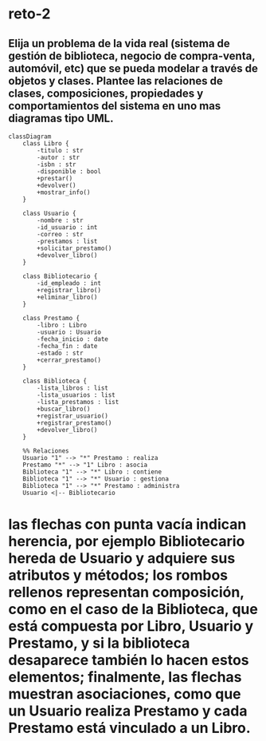 # reto-2

## Elija un problema de la vida real (sistema de gestión de biblioteca, negocio de compra-venta, automóvil, etc) que se pueda modelar a través de objetos y clases. Plantee las relaciones de clases, composiciones, propiedades y comportamientos del sistema en uno mas diagramas tipo UML.


```mermaid
classDiagram
    class Libro {
        -titulo : str
        -autor : str
        -isbn : str
        -disponible : bool
        +prestar()
        +devolver()
        +mostrar_info()
    }

    class Usuario {
        -nombre : str
        -id_usuario : int
        -correo : str
        -prestamos : list
        +solicitar_prestamo()
        +devolver_libro()
    }

    class Bibliotecario {
        -id_empleado : int
        +registrar_libro()
        +eliminar_libro()
    }

    class Prestamo {
        -libro : Libro
        -usuario : Usuario
        -fecha_inicio : date
        -fecha_fin : date
        -estado : str
        +cerrar_prestamo()
    }

    class Biblioteca {
        -lista_libros : list
        -lista_usuarios : list
        -lista_prestamos : list
        +buscar_libro()
        +registrar_usuario()
        +registrar_prestamo()
        +devolver_libro()
    }

    %% Relaciones
    Usuario "1" --> "*" Prestamo : realiza
    Prestamo "*" --> "1" Libro : asocia
    Biblioteca "1" --> "*" Libro : contiene
    Biblioteca "1" --> "*" Usuario : gestiona
    Biblioteca "1" --> "*" Prestamo : administra
    Usuario <|-- Bibliotecario
```


# las flechas con punta vacía indican herencia, por ejemplo Bibliotecario hereda de Usuario y adquiere sus atributos y métodos; los rombos rellenos representan composición, como en el caso de la Biblioteca, que está compuesta por Libro, Usuario y Prestamo, y si la biblioteca desaparece también lo hacen estos elementos; finalmente, las flechas muestran asociaciones, como que un Usuario realiza Prestamo y cada Prestamo está vinculado a un Libro.
